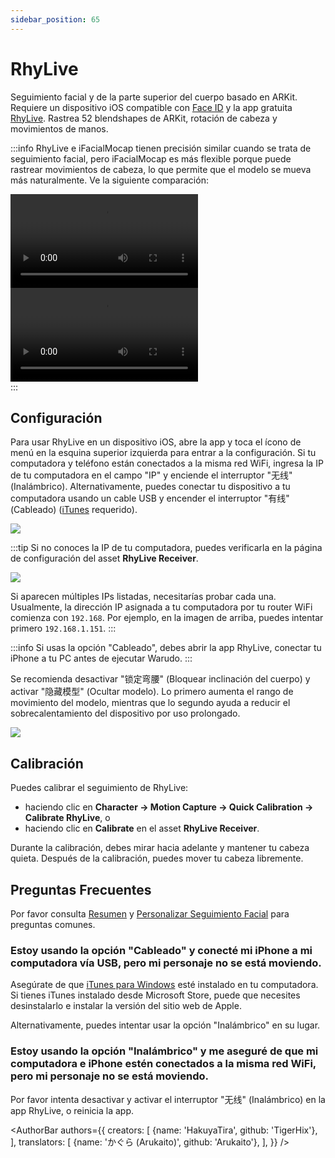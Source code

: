 ```yaml
---
sidebar_position: 65
---
```


# RhyLive

Seguimiento facial y de la parte superior del cuerpo basado en ARKit. Requiere un dispositivo iOS compatible con [Face ID](https://support.apple.com/en-us/HT208109) y la app gratuita [RhyLive](https://apps.apple.com/us/app/rhylive/). Rastrea 52 blendshapes de ARKit, rotación de cabeza y movimientos de manos.

:::info
RhyLive e iFacialMocap tienen precisión similar cuando se trata de seguimiento facial, pero iFacialMocap es más flexible porque puede rastrear movimientos de cabeza, lo que permite que el modelo se mueva más naturalmente. Ve la siguiente comparación:

<div className="video-box"><video controls src="/doc-img/zh-rhylive-video-1.mp4" />
<p>RhyLive</p>
</div>

<div className="video-box"><video controls src="/doc-img/zh-rhylive-video-2.mp4" />
<p>iFacialMocap</p>
</div>
:::

## Configuración

Para usar RhyLive en un dispositivo iOS, abre la app y toca el ícono de menú en la esquina superior izquierda para entrar a la configuración. Si tu computadora y teléfono están conectados a la misma red WiFi, ingresa la IP de tu computadora en el campo "IP" y enciende el interruptor "无线" (Inalámbrico). Alternativamente, puedes conectar tu dispositivo a tu computadora usando un cable USB y encender el interruptor "有线" (Cableado) ([iTunes](https://www.apple.com/itunes/) requerido).

![](/doc-img/zh-rhylive-1.webp)

:::tip
Si no conoces la IP de tu computadora, puedes verificarla en la página de configuración del asset **RhyLive Receiver**.

![](/doc-img/en-ifacialmocap-1.png)

Si aparecen múltiples IPs listadas, necesitarías probar cada una. Usualmente, la dirección IP asignada a tu computadora por tu router WiFi comienza con `192.168`. Por ejemplo, en la imagen de arriba, puedes intentar primero `192.168.1.151`.
:::

:::info
Si usas la opción "Cableado", debes abrir la app RhyLive, conectar tu iPhone a tu PC antes de ejecutar Warudo.
:::

Se recomienda desactivar "锁定弯腰" (Bloquear inclinación del cuerpo) y activar "隐藏模型" (Ocultar modelo). Lo primero aumenta el rango de movimiento del modelo, mientras que lo segundo ayuda a reducir el sobrecalentamiento del dispositivo por uso prolongado.

![](/doc-img/zh-rhylive-3.webp)

## Calibración

Puedes calibrar el seguimiento de RhyLive:
* haciendo clic en **Character → Motion Capture → Quick Calibration → Calibrate RhyLive**, o
* haciendo clic en **Calibrate** en el asset **RhyLive Receiver**.

Durante la calibración, debes mirar hacia adelante y mantener tu cabeza quieta. Después de la calibración, puedes mover tu cabeza libremente.

## Preguntas Frecuentes

Por favor consulta [Resumen](overview#FAQ) y [Personalizar Seguimiento Facial](face-tracking#FAQ) para preguntas comunes.

### Estoy usando la opción "Cableado" y conecté mi iPhone a mi computadora vía USB, pero mi personaje no se está moviendo.

Asegúrate de que [iTunes para Windows](https://support.apple.com/en-us/HT210384) esté instalado en tu computadora. Si tienes iTunes instalado desde Microsoft Store, puede que necesites desinstalarlo e instalar la versión del sitio web de Apple.

Alternativamente, puedes intentar usar la opción "Inalámbrico" en su lugar.

### Estoy usando la opción "Inalámbrico" y me aseguré de que mi computadora e iPhone estén conectados a la misma red WiFi, pero mi personaje no se está moviendo.

Por favor intenta desactivar y activar el interruptor "无线" (Inalámbrico) en la app RhyLive, o reinicia la app.

<AuthorBar authors={{
  creators: [
    {name: 'HakuyaTira', github: 'TigerHix'},
  ],
  translators: [
    {name: 'かぐら (Arukaito)', github: 'Arukaito'},
  ],
}} />
